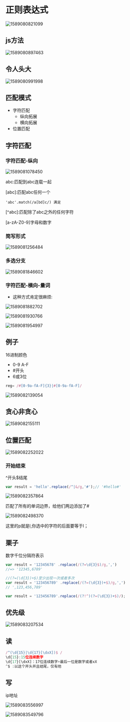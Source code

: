 # 正则表达式

![1589080821099](../.vuepress/public/assets/img/1589080821099.png)

## js方法

![1589080897463](../.vuepress/public/assets/img/1589080897463.png)

## 令人头大

![1589080991998](../.vuepress/public/assets/img/1589080991998.png)

## 匹配模式

- 字符匹配
  - 纵向拓展
  - 横向拓展
- 位置匹配

## 字符匹配

### 字符匹配-纵向

![1589081078450](../.vuepress/public/assets/img/1589081078450.png)

abc:匹配到abc连载一起

\[abc]:匹配abc任何一个

```
'abc'.match(/a[bd]c/) 满足
```

\[^abc]:匹配除了abc之外的任何字符

[a-zA-Z0-9]字母和数字

### 简写形式

![1589081256484](../.vuepress/public/assets/img/1589081256484.png)

### 多选分支

![1589081846602](../.vuepress/public/assets/img/1589081846602.png)

### 字符匹配-横向-量词

- 这种方式肯定很麻烦:

![1589081882702](../.vuepress/public/assets/img/1589081882702.png)

![1589081930766](../.vuepress/public/assets/img/1589081930766.png)

![1589081954997](../.vuepress/public/assets/img/1589081954997.png)

## 例子

16进制颜色

- 0-9 A-F
- #开头
- 6或3位

```js
reg= /#[0-9a-fA-F]{3}|#[0-9a-fA-F]/
```

![1589082139054](../.vuepress/public/assets/img/1589082139054.png)

## 贪心非贪心

![1589082155111](../.vuepress/public/assets/img/1589082155111.png)

## 位置匹配

![1589082252022](../.vuepress/public/assets/img/1589082252022.png)

### 开始结束

^开头$结尾

```js
var result = 'hello'.replace(/^|&/g,'#');// '#hello#'
```

![1589082357864](../.vuepress/public/assets/img/1589082357864.png)

匹配了所有的单词边界，给他们两边添加了#

![1589082498370](../.vuepress/public/assets/img/1589082498370.png)

这里的p就是l,你选中的字符的后面要等于l；

## 栗子

数字千位分隔符表示

```js
var result = '12345678' .replace(/(?=\d{3}$)/g,',')
//=> '12345,6789'

//(?=(\d{3})+$)至少出现一次或者多次
var result = '123456789' .replace(/(?=(\d{3})+$)/g,',')
// ',123,456,789'

var result = '123456789'.replace(/(?!^)(?=(\d{3})+$)/);

```

## 优先级

![1589083207534](../.vuepress/public/assets/img/1589083207534.png)

## 读

```js
/^(\d{15}|\d{17}[\dxX])$ /
\d{15}:15位连续数字
\d{17}[\dxX]：17位连续数字+最后一位是数字或者xX
^$ :以这个开头并且结尾，仅有他
```

## 写

ip地址

![1589083556997](../.vuepress/public/assets/img/1589083556997.png)

![1589083549796](../.vuepress/public/assets/img/1589083549796.png)

 